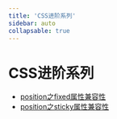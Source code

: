 ```yaml
---
title: 'CSS进阶系列'
sidebar: auto
collapsable: true
---
```


# CSS进阶系列
+ [position之fixed属性兼容性](./css/position-fixed.md)
+ [position之sticky属性兼容性](./css/position-sticky.md)
